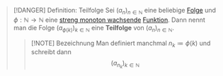 > [!DANGER] Definition: Teilfolge
> Sei $(a_n)_{n\in\mathbb{N}}$ eine beliebige [Folge](Folge.md) und $\phi: \mathbb{N} \to \mathbb{N}$ eine [streng monoton wachsende](../Funktionen/Monotonie%20reeller%20Funktionen.md) [Funktion](../Funktionen/Funktion.md). Dann nennt man die Folge $(a_{\phi(k)})_{k\in\mathbb{N}}$ eine **Teilfolge**  von $(a_n)_{n\in\mathbb{N}}$.
> > [!NOTE] Bezeichnung
> > Man definiert manchmal $n_k \coloneqq \phi (k)$ und schreibt dann
> > $$(a_{n_k})_{k\in\mathbb{N}}$$